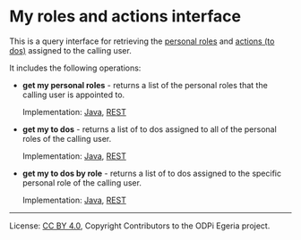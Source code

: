 <!-- SPDX-License-Identifier: CC-BY-4.0 -->
<!-- Copyright Contributors to the ODPi Egeria project. -->

# My roles and actions interface

This is a query interface for retrieving the
[personal roles](../../../docs/concepts/personal-roles.md)
and [actions (to dos)](../../../docs/concepts/to-do.md)
assigned to the calling user.

It includes the following operations:

* **get my personal roles** - returns a list of the personal roles
that the calling user is appointed to. 
  
  Implementation: 
  [Java](../../../community-profile-client/docs/user/retrieving-my-personal-roles-with-java.md), 
  [REST](../../../community-profile-server/docs/user/retrieving-my-personal-roles-with-rest.md)
     
* **get my to dos** - returns a list of to dos assigned
to all of the personal roles of the calling user.

  Implementation: 
  [Java](../../../community-profile-client/docs/user/retrieving-my-to-dos-with-java.md), 
  [REST](../../../community-profile-server/docs/user/retrieving-my-to-dos-with-rest.md)
  
* **get my to dos by role** - returns a list of to dos assigned
to the specific personal role of the calling user.

  Implementation: 
  [Java](../../../community-profile-client/docs/user/retrieving-my-to-dos-by-role-with-java.md), 
  [REST](../../../community-profile-server/docs/user/retrieving-my-to-dos-by-role-with-rest.md)



----
License: [CC BY 4.0](https://creativecommons.org/licenses/by/4.0/),
Copyright Contributors to the ODPi Egeria project.